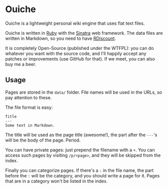 Ouiche
======

Ouiche is a lightweight personal wiki engine that uses flat text files.

Ouiche is written in [Ruby][1] with the [Sinatra][2] web framework. The data
files are written in Markdown, so you need to have [RDiscount][3].

It is completely Open-Source (published under the WTFPL): you can do whatever
you want with the source code, and I'll happily accept any patches or
improvements (use GitHub for that). If we meet, you can also buy me a beer.

[1]: http://ruby-lang.org/
[2]: http://sinatra.github.com/
[3]: http://github.com/rtomayko/rdiscount

## Usage #######################################################################

Pages are stored in the `data/` folder. File names will be used in the URLs, so
pay attention to these.

The file format is easy:

    Title
    ---
    Some text in Markdown.

The title will be used as the page title (awesome!), the part after the `---`'s
will be the body of the page. Period.

You can have private pages: just prepend the filename with a `+`. You can access
such pages by visiting `/p/<page>`, and they will be skipped from the index.

Finally you can categorize pages. If there's a `:` in the file name, the part
before the `:` will be the category, and you should write a page for it. Pages
that are in a category won't be listed in the index.
